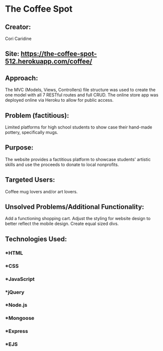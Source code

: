 # The Coffee Spot  

## Creator:
Cori Caridine

## Site: https://the-coffee-spot-512.herokuapp.com/coffee/

## Approach:
The MVC (Models, Views, Controllers) file structure was used to create the one model with all 7 RESTful routes and full CRUD. The online store app was deployed online via Heroku to allow for public access.

## Problem (factitious):
Limited platforms for high school students to show case their hand-made pottery, specifically mugs.

## Purpose:
The website provides a factitious platform to showcase students' artistic skills and use the proceeds to donate to local nonprofits.

## Targeted Users:
Coffee mug lovers and/or art lovers.

## Unsolved Problems/Additional Functionality:
Add a functioning shopping cart. Adjust the styling for website design to better reflect the mobile design. Create equal sized divs. 

## Technologies Used:
###  *HTML
###  *CSS
###  *JavaScript
###  *jQuery
###  *Node.js
###  *Mongoose
###  *Express
###  *EJS
